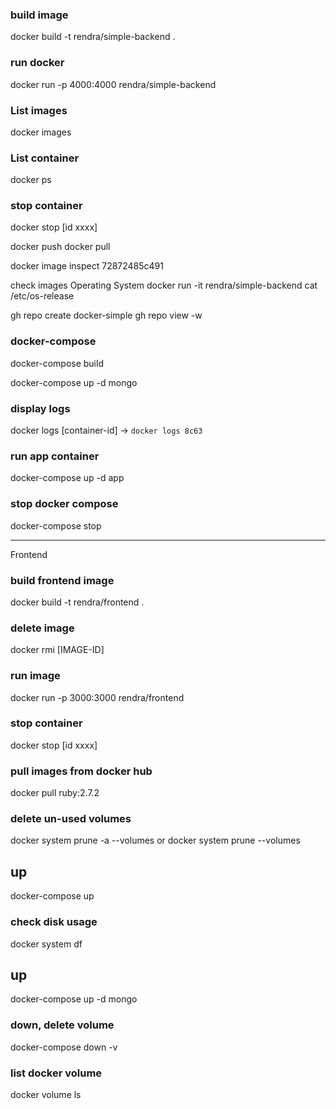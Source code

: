 ### build image
docker build -t rendra/simple-backend .

### run docker
docker run -p 4000:4000 rendra/simple-backend

### List images
docker images

### List container
docker ps 

### stop container
docker stop [id xxxx]

docker push
docker pull

docker image inspect 72872485c491

check images Operating System
docker run -it rendra/simple-backend cat /etc/os-release

gh repo create docker-simple
gh repo view -w

### docker-compose
docker-compose build

docker-compose up -d mongo

### display logs
docker logs [container-id] -> `docker logs 8c63`

### run app container
docker-compose up -d app

### stop docker compose
docker-compose stop

---
Frontend
### build frontend image
docker build -t rendra/frontend .

### delete image
docker rmi [IMAGE-ID]
 
### run image
docker run -p 3000:3000 rendra/frontend

### stop container
docker stop [id xxxx]

### pull images from docker hub
docker pull ruby:2.7.2

### delete un-used volumes
docker system prune -a --volumes
or 
docker system prune --volumes

## up
docker-compose up

### check disk usage
docker system df

## up
docker-compose up -d mongo
### down, delete volume
docker-compose down -v

### list docker volume
docker volume ls